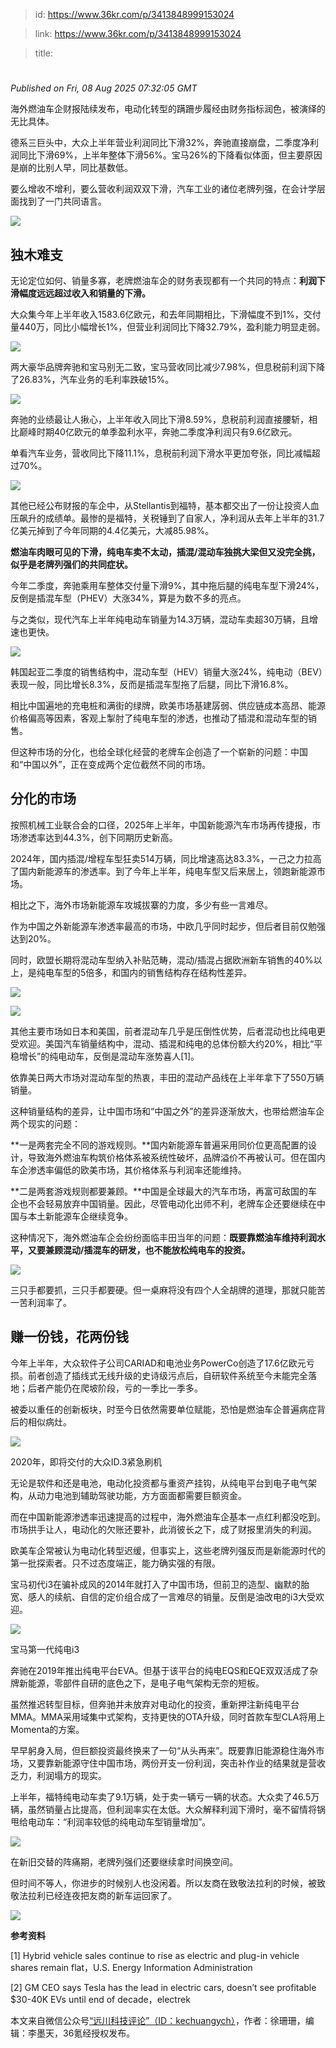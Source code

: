 > id: https://www.36kr.com/p/3413848999153024

> link: https://www.36kr.com/p/3413848999153024

> title: 

# 
_Published on Fri, 08 Aug 2025 07:32:05 GMT_

海外燃油车企财报陆续发布，电动化转型的蹒跚步履经由财务指标润色，被演绎的无比具体。

德系三巨头中，大众上半年营业利润同比下滑32%，奔驰直接崩盘，二季度净利润同比下滑69%，上半年整体下滑56%。宝马26%的下降看似体面，但主要原因是崩的比别人早，同比基数低。

要么增收不增利，要么营收利润双双下滑，汽车工业的诸位老牌列强，在会计学层面找到了一门共同语言。

![](https://img.36krcdn.com/hsossms/20250808/v2_39ce54e3a27b49f7b1a8e255fda0a0b3@000000_oswg116893oswg1080oswg932_img_000?x-oss-process=image/format,jpg/interlace,1)

**独木难支**
--------

无论定位如何、销量多寡，老牌燃油车企的财务表现都有一个共同的特点：**利润下滑幅度远远超过收入和销量的下滑。**

大众集今年上半年收入1583.6亿欧元，和去年同期相比，下滑幅度不到1%，交付量440万，同比小幅增长1%，但营业利润同比下降32.79%，盈利能力明显走弱。

![](https://img.36krcdn.com/hsossms/20250808/v2_0ae4726513a6406182b62d1af6bb8f9c@000000_oswg174291oswg1080oswg1254_img_000?x-oss-process=image/format,jpg/interlace,1)

两大豪华品牌奔驰和宝马别无二致，宝马营收同比减少7.98%，但息税前利润下降了26.83%，汽车业务的毛利率跌破15%。

![](https://img.36krcdn.com/hsossms/20250808/v2_514457ebdf6040c1a6438304aa04c060@000000_oswg174727oswg1080oswg1275_img_000?x-oss-process=image/format,jpg/interlace,1)

奔驰的业绩最让人揪心，上半年收入同比下滑8.59%，息税前利润直接腰斩，相比巅峰时期40亿欧元的单季盈利水平，奔驰二季度净利润只有9.6亿欧元。

单看汽车业务，营收同比下降11.1%，息税前利润下滑水平更加夸张，同比减幅超过70%。

![](https://img.36krcdn.com/hsossms/20250808/v2_ebd92e5545584bbdb8e74e54e38d7ac4@000000_oswg181997oswg1080oswg1214_img_000?x-oss-process=image/format,jpg/interlace,1)

其他已经公布财报的车企中，从Stellantis到福特，基本都交出了一份让投资人血压飙升的成绩单。最惨的是福特，关税锤到了自家人，净利润从去年上半年的31.7亿美元掉到了今年同期的4.4亿美元，大减85.98%。

**燃油车肉眼可见的下滑，纯电车卖不太动，插混/混动车独挑大梁但又没完全挑，似乎是老牌列强们的共同症状。**

今年二季度，奔驰乘用车整体交付量下滑9%，其中拖后腿的纯电车型下滑24%，反倒是插混车型（PHEV）大涨34%，算是为数不多的亮点。

与之类似，现代汽车上半年纯电动车销量为14.3万辆，混动车卖超30万辆，且增速也更快。

![](https://img.36krcdn.com/hsossms/20250808/v2_1f41f01737e6417f8c4a359acbc53dfd@000000_oswg184802oswg1080oswg922_img_000?x-oss-process=image/format,jpg/interlace,1)

韩国起亚二季度的销售结构中，混动车型（HEV）销量大涨24%，纯电动（BEV）表现一般，同比增长8.3%，反而是插混车型拖了后腿，同比下滑16.8%。

相比中国遍地的充电桩和满街的绿牌，欧美市场基建孱弱、供应链成本高昂、能源价格偏高等因素，客观上掣肘了纯电车型的渗透，也推动了插混和混动车型的销售。

但这种市场的分化，也给全球化经营的老牌车企创造了一个崭新的问题：中国和“中国以外”，正在变成两个定位截然不同的市场。

**分化的市场**
---------

按照机械工业联合会的口径，2025年上半年，中国新能源汽车市场再传捷报，市场渗透率达到44.3%，创下同期历史新高。

2024年，国内插混/增程车型狂卖514万辆，同比增速高达83.3%，一己之力拉高了国内新能源车的渗透率。到了今年上半年，纯电车型又后来居上，领跑新能源市场。

相比之下，海外市场新能源车攻城拔寨的力度，多少有些一言难尽。

作为中国之外新能源车渗透率最高的市场，中欧几乎同时起步，但后者目前仅勉强达到20%。

同时，欧盟长期将混动车型纳入补贴范畴，混动/插混占据欧洲新车销售的40%以上，是纯电车型的5倍多，和国内的销售结构存在结构性差异。

![](https://img.36krcdn.com/hsossms/20250808/v2_957fb743bbd446ada82eb227c3cfb70a@000000_oswg148828oswg1080oswg908_img_000?x-oss-process=image/format,jpg/interlace,1)

![](https://img.36krcdn.com/hsossms/20250808/v2_acbec157e00f42748c2f81888bc32375@000000_oswg439266oswg1080oswg933_img_000?x-oss-process=image/format,jpg/interlace,1)

其他主要市场如日本和美国，前者混动车几乎是压倒性优势，后者混动也比纯电更受欢迎。美国汽车销量结构中，混动、插混和纯电的总体份额大约20%，相比“平稳增长”的纯电动车，反倒是混动车涨势喜人\[1\]。

依靠美日两大市场对混动车型的热衷，丰田的混动产品线在上半年拿下了550万辆销量。

这种销量结构的差异，让中国市场和“中国之外”的差异逐渐放大，也带给燃油车企两个现实的问题：

**一是两套完全不同的游戏规则。**国内新能源车普遍采用同价位更高配置的设计，导致海外燃油车构筑价格体系被系统性破坏，品牌溢价不再被认可。但在国内车企渗透率偏低的欧美市场，其价格体系与利润率还能维持。

**二是两套游戏规则都要兼顾。**中国是全球最大的汽车市场，再富可敌国的车企也不会轻易放弃中国销量。因此，尽管电动化出师不利，老牌车企还要继续在中国与本土新能源车企继续竞争。

这种情况下，海外燃油车企会纷纷面临丰田当年的问题：**既要靠燃油车维持利润水平，又要兼顾混动/插混车的研发，也不能放松纯电车的投资。**

![](https://img.36krcdn.com/hsossms/20250808/v2_e59a9300543743fc9074e9ca12f81b31@000000_oswg613392oswg1080oswg1428_img_000?x-oss-process=image/format,jpg/interlace,1)

三只手都要抓，三只手都要硬。但一桌麻将没有四个人全胡牌的道理，那就只能苦一苦利润率了。

**赚一份钱，花两份钱**
-------------

今年上半年，大众软件子公司CARIAD和电池业务PowerCo创造了17.6亿欧元亏损。前者创造了插线式无线升级的史诗级污点后，自研软件系统至今未能完全落地；后者产能仍在爬坡阶段，亏的一季比一季多。

被委以重任的创新板块，时至今日依然需要单位赋能，恐怕是燃油车企普遍病症背后的相似病灶。

![](https://img.36krcdn.com/hsossms/20250808/v2_b3f617e74b3c4110b8bd121567b21cb4@000000_oswg816675oswg1080oswg608_img_000?x-oss-process=image/format,jpg/interlace,1)

2020年，即将交付的大众ID.3紧急刷机

无论是软件和还是电池，电动化投资都与重资产挂钩，从纯电平台到电子电气架构，从动力电池到辅助驾驶功能，方方面面都需要巨额资金。

而在中国新能源渗透率迅速提高的过程中，海外燃油车企基本一点红利都没吃到。市场拱手让人，电动化的欠账还要补，此消彼长之下，成了财报里消失的利润。

欧美车企常被认为电动化转型迟缓，但事实上，这些老牌列强反而是新能源时代的第一批探索者。只不过态度端正，能力确实强的有限。

宝马初代i3在骗补成风的2014年就打入了中国市场，但前卫的造型、幽默的胎宽、感人的续航、自信的定价组合成了一言难尽的销量。反倒是油改电的i3大受欢迎。

![](https://img.36krcdn.com/hsossms/20250808/v2_ed41c0adc2a342ddacf02cbf90efeded@000000_oswg493562oswg780oswg474_img_000?x-oss-process=image/format,jpg/interlace,1)

宝马第一代纯电i3

奔驰在2019年推出纯电平台EVA。但基于该平台的纯电EQS和EQE双双活成了杂牌新能源，零部件自研的底色之下，是电子电气架构无奈的短板。

虽然推迟转型目标，但奔驰并未放弃对电动化的投资，重新押注新纯电平台MMA。MMA采用域集中式架构，支持更快的OTA升级，同时首款车型CLA将用上Momenta的方案。

早早躬身入局，但巨额投资最终换来了一句“从头再来”。既要靠旧能源稳住海外市场，又要靠新能源守住中国市场，两份开支一份利润，突击补作业的结果就是营收乏力，利润塌方的现实。

上半年，福特纯电动车卖了9.1万辆，处于卖一辆亏一辆的状态。大众卖了46.5万辆，虽然销量占比提高，但利润率实在太低。大众解释利润下滑时，毫不留情将锅甩给电动车：“利润率较低的纯电动车型销量增加”。

![](https://img.36krcdn.com/hsossms/20250808/v2_9f0f51cebc5c4f3c9f3710c53847a297@000000_oswg171110oswg1080oswg944_img_000?x-oss-process=image/format,jpg/interlace,1)

在新旧交替的阵痛期，老牌列强们还要继续拿时间换空间。

但时间不等人，你进步的时候别人也没闲着。所以友商在致敬法拉利的时候，被致敬法拉利已经连夜把友商的新车运回家了。

![](https://img.36krcdn.com/hsossms/20250808/v2_732553ab139145af80b8cb36d3a8728b@000000_oswg750636oswg1080oswg720_img_000?x-oss-process=image/format,jpg/interlace,1)

**参考资料**

\[1\] Hybrid vehicle sales continue to rise as electric and plug-in vehicle shares remain flat，U.S. Energy Information Administration

\[2\] GM CEO says Tesla has the lead in electric cars, doesn’t see profitable $30-40K EVs until end of decade，electrek

本文来自微信公众号[“远川科技评论”（ID：kechuangych）](https://mp.weixin.qq.com/s?__biz=MzU3MDkxNzczNw==&mid=2247495526&idx=1&sn=6d681db6a9dffc7f9188ed428854c8e3&chksm=fddc2783c7e9ab139784f7e32a19e82a8c9fa868678211e3fe6af48f4ea24eafed7d7d4cb346&scene=0&xtrack=1#rd)，作者：徐珊珊，编辑：李墨天，36氪经授权发布。
